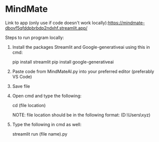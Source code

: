 # MindMate
Link to app (only use if code doesn't work locally):https://mindmate-dbovf5qfddpbrbdp2ndxhf.streamlit.app/

Steps to run program locally:

1. Install the packages Streamlit and Google-generativeai using this in cmd:

    pip install streamlit
    pip install google-generativeai

2. Paste code from MindMateAI.py into your preferred editor (preferably VS Code)
3. Save file
4. Open cmd and type the following:
   
     cd (file location)

     NOTE: file location should be in the following format: (D:\Users\xyz)
5. Type the following in cmd as well:

     streamlit run (file name).py
   
